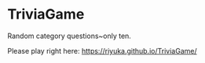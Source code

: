 # TriviaGame

Random category questions~only ten. 

Please play right here: https://riyuka.github.io/TriviaGame/ 